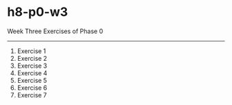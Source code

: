 # h8-p0-w3
Week Three Exercises of Phase 0

---

1. Exercise 1
2. Exercise 2
3. Exercise 3
4. Exercise 4
5. Exercise 5
6. Exercise 6
7. Exercise 7